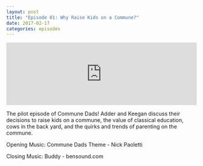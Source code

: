 ```yaml
---
layout: post
title: "Episode 01: Why Raise Kids on a Commune?"
date: 2017-02-17
categories: episodes
---
```


<iframe width="100%" height="166" scrolling="no" frameborder="no" src="https://w.soundcloud.com/player/?url=https%3A//api.soundcloud.com/tracks/306331829&amp;color=ff5500&amp;auto_play=false&amp;hide_related=false&amp;show_comments=true&amp;show_user=true&amp;show_reposts=false"></iframe>

The pilot episode of Commune Dads! Adder and Keegan discuss their decisions to raise kids on a commune, the value of classical education, cows in the back yard, and the quirks and trends of parenting on the commune.

Opening Music: Commune Dads Theme - Nick Paoletti

Closing Music: Buddy - bensound.com
